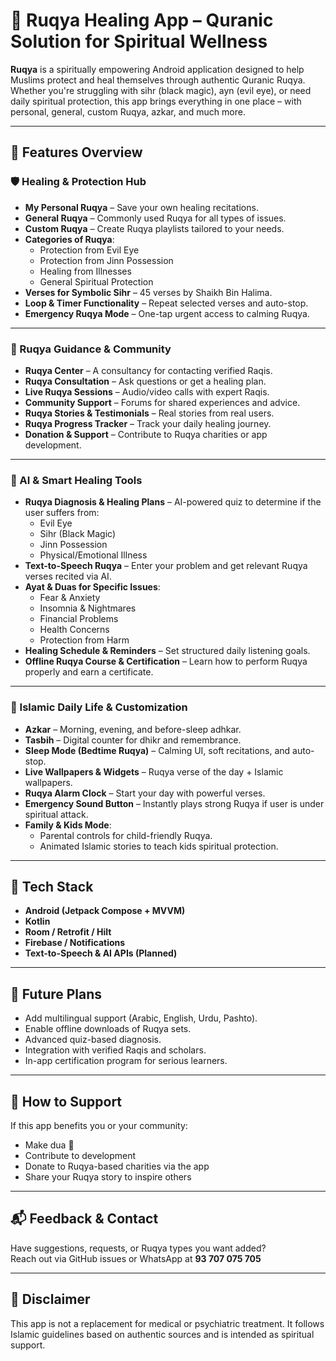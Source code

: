 # 🕋 Ruqya Healing App – Quranic Solution for Spiritual Wellness

**Ruqya** is a spiritually empowering Android application designed to help Muslims protect and heal themselves through authentic Quranic Ruqya. Whether you're struggling with sihr (black magic), ayn (evil eye), or need daily spiritual protection, this app brings everything in one place – with personal, general, custom Ruqya, azkar, and much more.

---

## 📲 Features Overview

### 🛡️ Healing & Protection Hub
- **My Personal Ruqya** – Save your own healing recitations.
- **General Ruqya** – Commonly used Ruqya for all types of issues.
- **Custom Ruqya** – Create Ruqya playlists tailored to your needs.
- **Categories of Ruqya**:
  - Protection from Evil Eye
  - Protection from Jinn Possession
  - Healing from Illnesses
  - General Spiritual Protection
- **Verses for Symbolic Sihr** – 45 verses by Shaikh Bin Halima.
- **Loop & Timer Functionality** – Repeat selected verses and auto-stop.
- **Emergency Ruqya Mode** – One-tap urgent access to calming Ruqya.

---

### 🤝 Ruqya Guidance & Community
- **Ruqya Center** – A consultancy for contacting verified Raqis.
- **Ruqya Consultation** – Ask questions or get a healing plan.
- **Live Ruqya Sessions** – Audio/video calls with expert Raqis.
- **Community Support** – Forums for shared experiences and advice.
- **Ruqya Stories & Testimonials** – Real stories from real users.
- **Ruqya Progress Tracker** – Track your daily healing journey.
- **Donation & Support** – Contribute to Ruqya charities or app development.

---

### 🤖 AI & Smart Healing Tools
- **Ruqya Diagnosis & Healing Plans** – AI-powered quiz to determine if the user suffers from:
  - Evil Eye
  - Sihr (Black Magic)
  - Jinn Possession
  - Physical/Emotional Illness
- **Text-to-Speech Ruqya** – Enter your problem and get relevant Ruqya verses recited via AI.
- **Ayat & Duas for Specific Issues**:
  - Fear & Anxiety
  - Insomnia & Nightmares
  - Financial Problems
  - Health Concerns
  - Protection from Harm
- **Healing Schedule & Reminders** – Set structured daily listening goals.
- **Offline Ruqya Course & Certification** – Learn how to perform Ruqya properly and earn a certificate.

---

### 🌙 Islamic Daily Life & Customization
- **Azkar** – Morning, evening, and before-sleep adhkar.
- **Tasbih** – Digital counter for dhikr and remembrance.
- **Sleep Mode (Bedtime Ruqya)** – Calming UI, soft recitations, and auto-stop.
- **Live Wallpapers & Widgets** – Ruqya verse of the day + Islamic wallpapers.
- **Ruqya Alarm Clock** – Start your day with powerful verses.
- **Emergency Sound Button** – Instantly plays strong Ruqya if user is under spiritual attack.
- **Family & Kids Mode**:
  - Parental controls for child-friendly Ruqya.
  - Animated Islamic stories to teach kids spiritual protection.

---

## 🔧 Tech Stack

- **Android (Jetpack Compose + MVVM)**
- **Kotlin**
- **Room / Retrofit / Hilt**
- **Firebase / Notifications**
- **Text-to-Speech & AI APIs (Planned)**

---

## 🚧 Future Plans

- Add multilingual support (Arabic, English, Urdu, Pashto).
- Enable offline downloads of Ruqya sets.
- Advanced quiz-based diagnosis.
- Integration with verified Raqis and scholars.
- In-app certification program for serious learners.

---

## 🙌 How to Support

If this app benefits you or your community:
- Make dua 🤲
- Contribute to development
- Donate to Ruqya-based charities via the app
- Share your Ruqya story to inspire others

---

## 📬 Feedback & Contact

Have suggestions, requests, or Ruqya types you want added?  
Reach out via GitHub issues or WhatsApp at **93 707 075 705**

---

## 🧿 Disclaimer

This app is not a replacement for medical or psychiatric treatment. It follows Islamic guidelines based on authentic sources and is intended as spiritual support.
